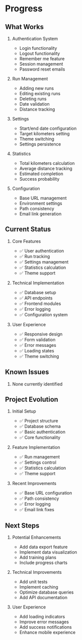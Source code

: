 # Progress

## What Works

1. Authentication System

   - Login functionality
   - Logout functionality
   - Remember me feature
   - Session management
   - Password reset emails

2. Run Management

   - Adding new runs
   - Editing existing runs
   - Deleting runs
   - Date validation
   - Distance tracking

3. Settings

   - Start/end date configuration
   - Target kilometers setting
   - Theme switching
   - Settings persistence

4. Statistics

   - Total kilometers calculation
   - Average distance tracking
   - Estimated completion
   - Success probability

5. Configuration
   - Base URL management
   - Environment settings
   - Path consistency
   - Email link generation

## Current Status

1. Core Features

   - ✅ User authentication
   - ✅ Run tracking
   - ✅ Settings management
   - ✅ Statistics calculation
   - ✅ Theme support

2. Technical Implementation

   - ✅ Database setup
   - ✅ API endpoints
   - ✅ Frontend modules
   - ✅ Error logging
   - ✅ Configuration system

3. User Experience
   - ✅ Responsive design
   - ✅ Form validation
   - ✅ Error messages
   - ✅ Loading states
   - ✅ Theme switching

## Known Issues

1. None currently identified

## Project Evolution

1. Initial Setup

   - ✅ Project structure
   - ✅ Database schema
   - ✅ Basic authentication
   - ✅ Core functionality

2. Feature Implementation

   - ✅ Run management
   - ✅ Settings control
   - ✅ Statistics calculation
   - ✅ Theme support

3. Recent Improvements
   - ✅ Base URL configuration
   - ✅ Path consistency
   - ✅ Error logging
   - ✅ Email link fixes

## Next Steps

1. Potential Enhancements

   - Add data export feature
   - Implement data visualization
   - Add training plans
   - Include progress charts

2. Technical Improvements

   - Add unit tests
   - Implement caching
   - Optimize database queries
   - Add API documentation

3. User Experience
   - Add loading indicators
   - Improve error messages
   - Add success notifications
   - Enhance mobile experience
